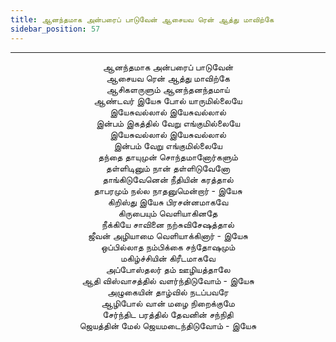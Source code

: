 ```yaml
---
title: ஆனந்தமாக அன்பரைப் பாடுவேன் ஆசையவ ரென் ஆத்து மாவிற்கே
sidebar_position: 57
---
```


---
<center>
ஆனந்தமாக அன்பரைப் பாடுவேன்<br/>
ஆசையவ ரென் ஆத்து மாவிற்கே<br/>
ஆசிகளருளும் ஆனந்தனந்தமாய்<br/>
ஆண்டவர் இயேசு போல் யாருமில்லையே<br/>
இயேசுவல்லால் இயேசுவல்லால்<br/>
இன்பம் இகத்தில் வேறு எங்குமில்லையே<br/>
இயேசுவல்லால் இயேசுவல்லால்<br/>
இன்பம் வேறு எங்குமில்லையே<br/>
தந்தை தாயுமுன் சொந்தமானோர்களும்<br/>
தள்ளிடினும் நான் தள்ளிடுவேனோ<br/>
தாங்கிடுவேனென் நீதியின் கரத்தால்<br/>
தாபரமும் நல்ல நாதனுமென்றார்        - இயேசு<br/>
கிறிஸ்து இயேசு பிரசன்னமாகவே<br/>
கிருபையும் வெளியாகினதே<br/>
நீக்கியே சாவினை நற்சுவிசேஷத்தால்<br/>
ஜீவன் அழியாமை வெளியாக்கினார்        - இயேசு<br/>
ஒப்பில்லாத நம்பிக்கை சந்தோஷமும்<br/>
மகிழ்ச்சியின் கிரீடமாகவே<br/>
அப்போஸ்தலர் தம் ஊழியத்தாலே<br/>
ஆதி விஸ்வாசத்தில் வளர்ந்திடுவோம்          - இயேசு<br/>
அழுகையின் தாழ்வில் நடப்பவரே<br/>
ஆழிபோல் வான் மழை நிறைக்குமே<br/>
சேர்ந்திட பரத்தில் தேவனின் சந்நிதி<br/>
ஜெயத்தின் மேல் ஜெயமடைந்திடுவோம்    - இயேசு
</center>